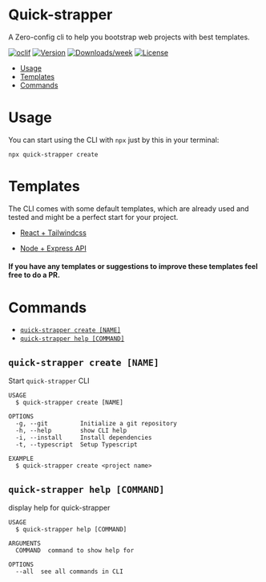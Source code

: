 # Quick-strapper

A Zero-config cli to help you bootstrap web projects with best templates.

[![oclif](https://img.shields.io/badge/cli-oclif-brightgreen.svg)](https://oclif.io)
[![Version](https://img.shields.io/npm/v/quick-strapper.svg)](https://www.npmjs.com/package/quick-strapper)
[![Downloads/week](https://img.shields.io/npm/dw/quick-strapper.svg)](https://www.npmjs.com/package/quick-strapper)
[![License](https://img.shields.io/npm/l/quick-strapper.svg)](https://github.com/sidwebworks/quick-strapper/blob/master/package.json)

<!-- toc -->

- [Usage](#usage)
- [Templates](#templates)
- [Commands](#commands)
<!-- tocstop -->

# Usage

You can start using the CLI with `npx` just by this in your terminal:

```shell
npx quick-strapper create
```

# Templates

The CLI comes with some default templates, which are already used and tested and might be a perfect start for your project.

- [React + Tailwindcss]("https://github.com/sidwebworks/quick-strapper/src/templates/react-tailwind")

- [Node + Express API]("https://github.com/sidwebworks/quick-strapper/src/templates/express-api")

#### If you have any templates or suggestions to improve these templates feel free to do a PR.

# Commands

<!-- commands -->

- [`quick-strapper create [NAME]`](#quick-strapper-create-name)
- [`quick-strapper help [COMMAND]`](#quick-strapper-help-command)

## `quick-strapper create [NAME]`

Start `quick-strapper` CLI

```
USAGE
  $ quick-strapper create [NAME]

OPTIONS
  -g, --git         Initialize a git repository
  -h, --help        show CLI help
  -i, --install     Install dependencies
  -t, --typescript  Setup Typescript

EXAMPLE
  $ quick-strapper create <project name>
```

## `quick-strapper help [COMMAND]`

display help for quick-strapper

```
USAGE
  $ quick-strapper help [COMMAND]

ARGUMENTS
  COMMAND  command to show help for

OPTIONS
  --all  see all commands in CLI
```

<!-- commandsstop -->
